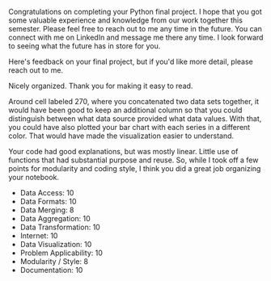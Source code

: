 Congratulations on completing your Python final project.  I hope that you got some valuable experience and knowledge from our work together this semester.  Please feel free to reach out to me any time in the future.  You can connect with me on LinkedIn and message me there any time.  I look forward to seeing what the future has in store for you.

Here's feedback on your final project, but if you'd like more detail, please reach out to me.

Nicely organized. Thank you for making it easy to read.

Around cell labeled 270, where you concatenated two data sets together, it would have been good to keep an additional column so that you could distinguish between what data source provided what data values.  With that, you could have also plotted your bar chart with each series in a different color.  That would have made the visualization easier to understand.  

Your code had good explanations, but was mostly linear.  Little use of functions that had substantial purpose and reuse.  So, while I took off a few points for modularity and coding style, I think you did a great job organizing your notebook.

* Data Access:             10
* Data Formats:            10
* Data Merging:            8
* Data Aggregation:        10
* Data Transformation:     10
* Internet:                10
* Data Visualization:      10
* Problem Applicability:   10
* Modularity / Style:      8
* Documentation:           10

